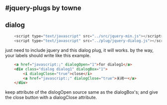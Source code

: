 #jquery-plugs by towne
-----------------------
## dialog

```javascript
	<script type="text/javascript" src="../src/jquery-min.js"></script>
	<script type="text/javascript" src="../plug/jquery-dialog.js"></script>
```


just need to include jquery and this dialog plug, it will works.
by the way, your labels should write like this example.


```html
	<a href="javascript:;" dialogOpen="1">for dialog1</a>
	<div class="dialog dialog1" dialogBox="1">
		<i dialogClose="true">close</i>
		<a href="javascript:;" dialogClose="true">关闭一</a>
	</div>
```


keep attribute of the dislogOpen source same as the dialogBox's; and give the close button with a dialogClose attribute.

